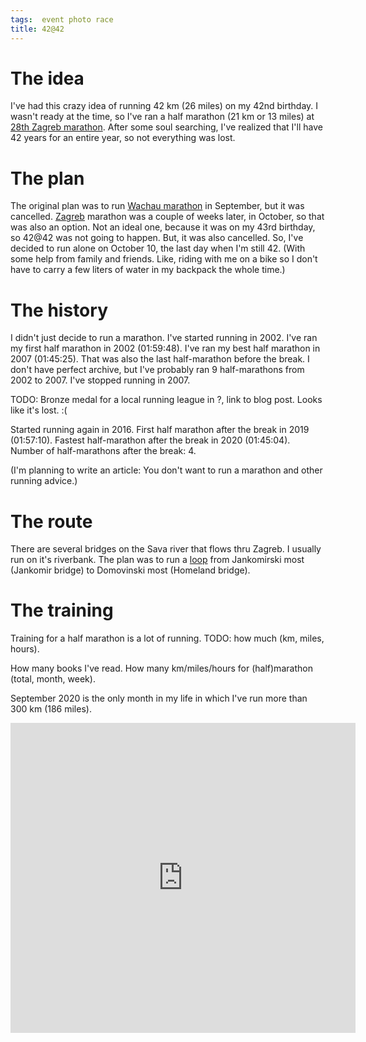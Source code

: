 ```yaml
---
tags:  event photo race
title: 42@42
---
```

# The idea
I've had this crazy idea of running 42 km (26 miles) on my 42nd birthday. I wasn't ready at the time, so I've ran a half marathon (21 km or 13 miles) at [28th Zagreb marathon](/28th-zagreb-marathon). After some soul searching, I've realized that I'll have 42 years for an entire year, so not everything was lost.

# The plan

The original plan was to run [Wachau marathon](http://www.wachaumarathon.com/) in September, but it was cancelled. [Zagreb](https://www.zagreb-marathon.com) marathon was a couple of weeks later, in October, so that was also an option. Not an ideal one, because it was on my 43rd birthday, so 42@42 was not going to happen. But, it was also cancelled. So, I've decided to run alone on October 10, the last day when I'm still 42. (With some help from family and friends. Like, riding with me on a bike so I don't have to carry a few liters of water in my backpack the whole time.)

# The history

I didn't just decide to run a marathon. I've started running in 2002. I've ran my first half marathon in 2002 (01:59:48). I've ran my best half marathon in 2007 (01:45:25). That was also the last half-marathon before the break. I don't have perfect archive, but I've probably ran 9 half-marathons from 2002 to 2007. I've stopped running in 2007.

TODO: Bronze medal for a local running league in ?, link to blog post. Looks like it's lost. :(

Started running again in 2016. First half marathon after the break in 2019 (01:57:10). Fastest half-marathon after the break in 2020 (01:45:04). Number of half-marathons after the break: 4.

(I'm planning to write an article: You don't want to run a marathon and other running advice.)

# The route

There are several bridges on the Sava river that flows thru Zagreb. I usually run on it's riverbank. The plan was to run a [loop](https://www.strava.com/routes/2743077047428850084) from Jankomirski most (Jankomir bridge) to Domovinski most (Homeland bridge).

# The training

Training for a half marathon is a lot of running. TODO: how much (km, miles, hours).

How many books I've read. How many km/miles/hours for (half)marathon (total, month, week).

September 2020 is the only month in my life in which I've run more than 300 km (186 miles).

<iframe src="https://www.facebook.com/plugins/post.php?href=https%3A%2F%2Fwww.facebook.com%2Fzeljko.filipin%2Fposts%2F10158800594752290&show_text=true&width=552&height=496&appId" width="552" height="496" style="border:none;overflow:hidden" scrolling="no" frameborder="0" allowTransparency="true" allow="encrypted-media"></iframe>
